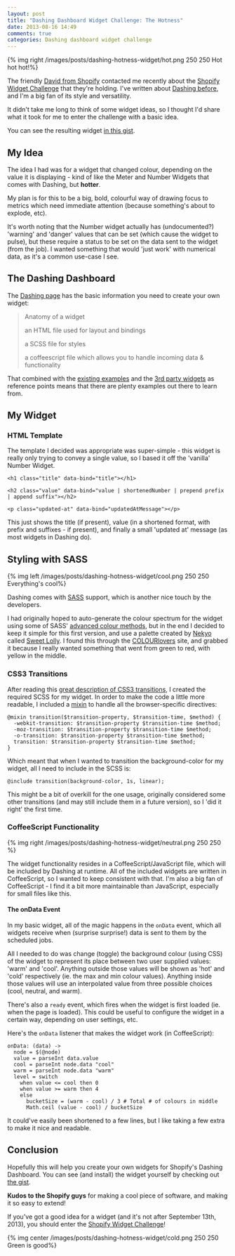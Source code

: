 ```yaml
---
layout: post
title: "Dashing Dashboard Widget Challenge: The Hotness"
date: 2013-08-16 14:49
comments: true
categories: Dashing dashboard widget challenge
---
```


{% img right /images/posts/dashing-hotness-widget/hot.png 250 250 Hot hot hot!%}

The friendly [David from Shopify](https://twitter.com/davefp) contacted me
recently about the [Shopify Widget Challenge](http://dashing.challengepost.com/) that they're holding. I've
written about [Dashing before](/blog/2013/01/23/dashboards-for-graphite), and
I'm a big fan of its style and versatility.

It didn't take me long to think of some widget ideas, so I thought I'd share
what it took for me to enter the challenge with a basic idea.

You can see the resulting widget [in this
gist](https://gist.github.com/rowanu/6246149).

<!--more-->

## My Idea

The idea I had was for a widget that changed colour, depending on the value it
is displaying - kind of like the Meter and Number Widgets that comes with
Dashing, but __hotter__.

My plan is for this to be a big, bold, colourful way of
drawing focus to metrics which need immediate attention (because something's
about to explode, etc).

It's worth noting that the Number widget actually has (undocumented?) 'warning'
and 'danger' values that can be set (which cause the widget to pulse), but these
require a status to be set on the data sent to the widget (from the job). I
wanted something that would 'just work' with numerical data, as it's a common
use-case I see.

## The Dashing Dashboard

The [Dashing page](http://shopify.github.io/dashing/) has the basic information
you need to create your own widget:

> Anatomy of a widget
>
> an HTML file used for layout and bindings
> 
> a SCSS file for styles
> 
> a coffeescript file which allows you to handle incoming data & functionality

That combined with the [existing examples](https://github.com/Shopify/dashing/tree/master/templates/project/widgets)
and the [3rd party widgets](https://github.com/Shopify/dashing/wiki/Additional-Widgets) as
reference points means that there are plenty examples out there to learn from.

## My Widget

### HTML Template

The template I decided was appropriate was super-simple - this widget is really
only trying to convey a single value, so I based it off the 'vanilla' Number
Widget.

    <h1 class="title" data-bind="title"></h1>

    <h2 class="value" data-bind="value | shortenedNumber | prepend prefix | append suffix"></h2>

    <p class="updated-at" data-bind="updatedAtMessage"></p>

This just shows the title (if present), value (in a shortened format, with
prefix and suffixes - if present), and finally a small 'updated at' message (as
most widgets in Dashing do).

## Styling with SASS

{% img left /images/posts/dashing-hotness-widget/cool.png 250 250 Everything's cool%}

Dashing comes with [SASS](http://sass-lang.com/) support, which is another nice
touch by the developers.

I had originally hoped to auto-generate the colour spectrum for the widget
using some of SASS' [advanced colour methods](http://nex-3.com/posts/89-powerful-color-manipulation-with-sass), but
in the end I decided to keep it simple for this first version, and use a
palette created by [Nekyo](http://www.colourlovers.com/lover/nekoyo) called
[Sweet Lolly](http://www.colourlovers.com/palette/56122/Sweet_Lolly). I found
this through the [COLOURlovers](http://www.colourlovers.com/) site, and grabbed
it because I really wanted something that went from green to red, with yellow
in the middle.

### CSS3 Transitions

After reading this [great description of CSS3 transitions](http://css3.bradshawenterprises.com/transitions/), I created the
required SCSS for my widget. In order to make the code a little more readable,
I included a
[mixin](http://sass-lang.com/docs/yardoc/file.SASS_REFERENCE.html#mixins) to
handle all the browser-specific directives:

    @mixin transition($transition-property, $transition-time, $method) {
      -webkit-transition: $transition-property $transition-time $method;
      -moz-transition: $transition-property $transition-time $method;
      -o-transition: $transition-property $transition-time $method;
      transition: $transition-property $transition-time $method;
    }

Which meant that when I wanted to transition the background-color for my
widget, all I need to include in the SCSS is:
  
    @include transition(background-color, 1s, linear);

This might be a bit of overkill for the one usage, originally considered
some other transitions (and may still include them in a future version), so I
'did it right' the first time.

### CoffeeScript Functionality

{% img right /images/posts/dashing-hotness-widget/neutral.png 250 250 %}

The widget functionality resides in a CoffeeScript/JavaScript file, which will
be included by Dashing at runtime. All of the included widgets are written in
CoffeeScript, so I wanted to keep consistent with that. I'm also a big fan of
CoffeeScript - I find it a bit more maintainable than JavaScript, especially for
small files like this.

#### The onData Event

In my basic widget, all of the magic happens in the `onData` event, which all widgets
receive when (surprise surprise!) data is sent to them by the scheduled jobs.

All I needed to do was change (toggle) the background colour (using CSS) of the
widget to represent its place between two user supplied values: 'warm' and
'cool'. Anything outside those values will be shown as 'hot' and 'cold'
respectively (ie. the max and min colour values). Anything inside those values
will use an interpolated value from three possible choices (cool, neutral, and
warm).

There's also a `ready` event, which fires when the widget is first loaded (ie.
when the page is loaded). This could be useful to configure the widget in a
certain way, depending on user settings, etc.

Here's the `onData` listener that makes the widget work (in CoffeeScript):

    onData: (data) ->
      node = $(@node)
      value = parseInt data.value
      cool = parseInt node.data "cool"
      warm = parseInt node.data "warm"
      level = switch
        when value <= cool then 0
        when value >= warm then 4
        else 
          bucketSize = (warm - cool) / 3 # Total # of colours in middle
          Math.ceil (value - cool) / bucketSize

It could've easily been shortened to a few lines, but I like taking a few extra
to make it nice and readable.

## Conclusion

Hopefully this will help you create your own widgets for Shopify's Dashing
Dashboard. You can see (and install) the widget yourself by checking out [the
gist](https://gist.github.com/rowanu/6246149).

__Kudos to the Shopify guys__ for making a cool piece of software, and making it
so easy to extend!

If you've got a good idea for a widget (and it's not after September 13th,
2013), you should enter the [Shopify Widget Challenge](http://dashing.challengepost.com/)!

{% img center /images/posts/dashing-hotness-widget/cold.png 250 250 Green is good%}
